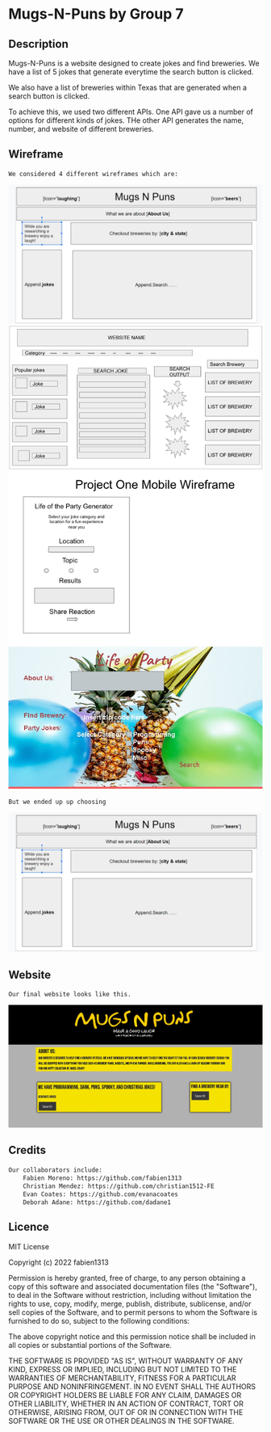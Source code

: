 # Mugs-N-Puns by Group 7

## Description
 Mugs-N-Puns is a website designed to create jokes and find breweries. We have a list of 5 jokes that generate everytime the search button is clicked.

We also have a list of breweries within Texas that are generated when a search button is clicked.
     
To achieve this, we used two different APIs. One API gave us a number of options for different kinds of jokes. THe other API generates the name, number, and website of different breweries.

## Wireframe
    We considered 4 different wireframes which are:
<img src="./Images/wireframe.png" alt="Image of wireframe 1">
<img src="./Images/wireframe-1.png" alt="Image of wireframe 2">
<img src="./Images/wireframe-2.png" alt="Image of wireframe 3">
<img src="./Images/wireframe-3.JPG" alt="Image of wireframe 4">

    But we ended up up choosing
<img src="./Images/wireframe.png" alt="Image of wireframe 1">

## Website

    Our final website looks like this.

<img src="./Images/websiteimage.JPG" alt="Image of website">

## Credits
    Our collaborators include: 
        Fabien Moreno: https://github.com/fabien1313
        Christian Mendez: https://github.com/christian1512-FE
        Evan Coates: https://github.com/evanacoates
        Deborah Adane: https://github.com/dadane1



## Licence

MIT License

Copyright (c) 2022 fabien1313

Permission is hereby granted, free of charge, to any person obtaining a copy
of this software and associated documentation files (the "Software"), to deal
in the Software without restriction, including without limitation the rights
to use, copy, modify, merge, publish, distribute, sublicense, and/or sell
copies of the Software, and to permit persons to whom the Software is
furnished to do so, subject to the following conditions:

The above copyright notice and this permission notice shall be included in all
copies or substantial portions of the Software.

THE SOFTWARE IS PROVIDED "AS IS", WITHOUT WARRANTY OF ANY KIND, EXPRESS OR
IMPLIED, INCLUDING BUT NOT LIMITED TO THE WARRANTIES OF MERCHANTABILITY,
FITNESS FOR A PARTICULAR PURPOSE AND NONINFRINGEMENT. IN NO EVENT SHALL THE
AUTHORS OR COPYRIGHT HOLDERS BE LIABLE FOR ANY CLAIM, DAMAGES OR OTHER
LIABILITY, WHETHER IN AN ACTION OF CONTRACT, TORT OR OTHERWISE, ARISING FROM,
OUT OF OR IN CONNECTION WITH THE SOFTWARE OR THE USE OR OTHER DEALINGS IN THE
SOFTWARE.